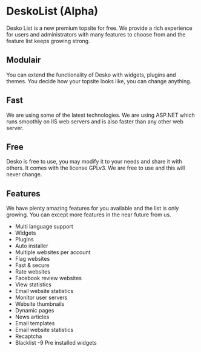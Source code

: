 # DeskoList (Alpha)

Desko List is a new premium topsite for free. We provide a rich experience for users and administrators with many features to choose from and the feature list keeps growing strong.

## Modulair
You can extend the functionality of Desko with widgets, plugins and themes. You decide how your topsite looks like, you can change anything.

## Fast
We are using some of the latest technologies. We are using ASP.NET which runs smoothly on IIS web servers and is also faster than any other web server.

## Free
Desko is free to use, you may modify it to your needs and share it with others. It comes with the license GPLv3. We are free to use and this will never change.

## Features
We have plenty amazing features for you available and the list is only growing. You can except more features in the near future from us.

- Multi language support
- Widgets
- Plugins
- Auto installer
- Multiple websites per account
- Flag websites
- Fast & secure
- Rate websites
- Facebook review websites
- View statistics
- Email website statistics
- Monitor user servers
- Website thumbnails
- Dynamic pages
- News articles
- Email templates
- Email website statistics
- Recaptcha
- Blacklist
-9 Pre installed widgets

